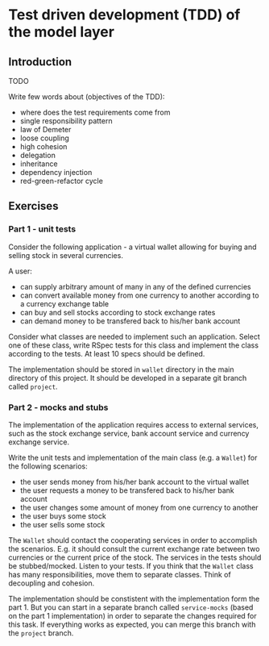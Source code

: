 # Test driven development (TDD) of the model layer #

## Introduction

TODO

Write few words about (objectives of the TDD):

* where does the test requirements come from
* single responsibility pattern
* law of Demeter
* loose coupling
* high cohesion
* delegation
* inheritance
* dependency injection
* red-green-refactor cycle

## Exercises

### Part 1 - unit tests

Consider the following application - a virtual wallet allowing for buying and
selling stock in several currencies. 

A user:
* can supply arbitrary amount of many in any of the defined currencies
* can convert available money from one currency to another according to a currency 
  exchange table
* can buy and sell stocks according to stock exchange rates
* can demand money to be transfered back to his/her bank account

Consider what classes are needed to implement such an application. Select one of
these class, write RSpec tests for this class and implement the class according
to the tests. At least 10 specs should be defined.

The implementation should be stored in `wallet` directory in the main directory
of this project. It should be developed in a separate git branch called `project`.

### Part 2 - mocks and stubs

The implementation of the application requires access to external services, such as
the stock exchange service, bank account service and currency exchange service.

Write the unit tests and implementation of the main class (e.g. a `Wallet`) 
for the following scenarios:
* the user sends money from his/her bank account to the virtual wallet
* the user requests a money to be transfered back to his/her bank account
* the user changes some amount of money from one currency to another
* the user buys some stock
* the user sells some stock

The `Wallet` should contact the cooperating services in order to accomplish the
scenarios. E.g. it should consult the current exchange rate between two
currencies or the current price of the stock. The services in the tests should be
stubbed/mocked. Listen to your tests. If you think that the `Wallet` class has
many responsibilities, move them to separate classes. Think of decoupling and
cohesion.

The implementation should be constistent with the implementation form the
part 1. But you can start in a separate branch called `service-mocks` (based on
the part 1 implementation) in order to separate the changes required for this
task. If everything works as expected, you can merge this branch with the
`project` branch.
